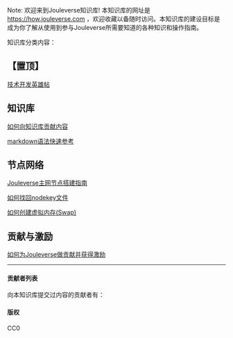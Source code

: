 Note: 欢迎来到Jouleverse知识库! 本知识库的网址是 https://how.jouleverse.com ，欢迎收藏以备随时访问。本知识库的建设目标是成为你了解从使用到参与Jouleverse所需要知道的各种知识和操作指南。

知识库分类内容：

## 【置顶】

[技术开发英雄帖](technology/hero-wanted.md)

## 知识库

[如何向知识库贡献内容](contribute/tutorial.md)

[markdown语法快速参考](contribute/quickstart.md)

## 节点网络

[Jouleverse主网节点搭建指南](network/how-to-setup-jouleverse-node.md)

[如何找回nodekey文件](network/how-to-recover-nodekey.md)

[如何创建虚拟内存(Swap) ](network/how-to-make-swap.md)


## 贡献与激励

[如何为Jouleverse做贡献并获得激励](incentive/how-to-contribute-to-jouleverse.md)


---

#### 贡献者列表

向本知识库提交过内容的贡献者有：

#### 版权

CC0
